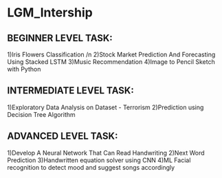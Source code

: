 # LGM_Intership

## BEGINNER LEVEL TASK:
1)Iris Flowers Classification /n
2)Stock Market Prediction And Forecasting Using Stacked LSTM
3)Music Recommendation
4)Image to Pencil Sketch with Python

## INTERMEDIATE LEVEL TASK:
1)Exploratory Data Analysis on Dataset - Terrorism
2)Prediction using Decision Tree  Algorithm

## ADVANCED LEVEL TASK:
1)Develop A Neural Network That Can Read Handwriting
2)Next Word Prediction
3)Handwritten equation solver using CNN 
4)ML Facial recognition to detect mood and suggest songs accordingly
